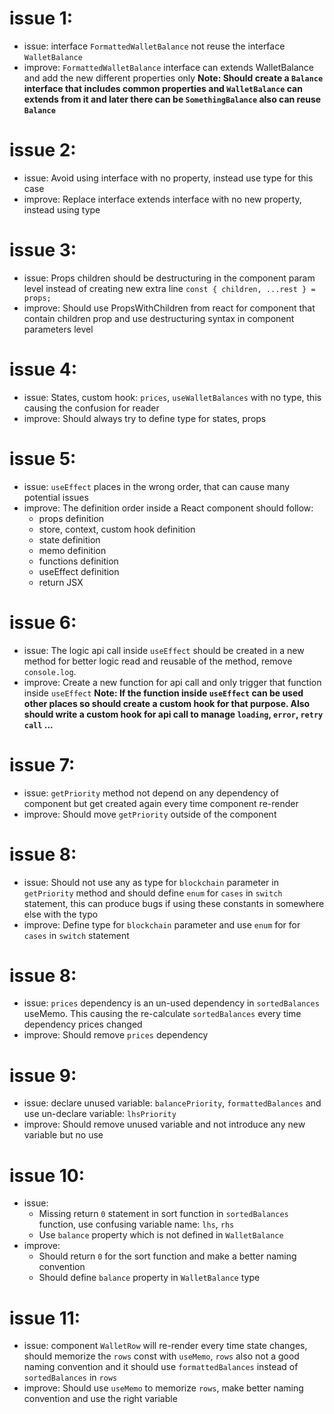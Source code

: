 # issue 1:

- issue: interface `FormattedWalletBalance` not reuse the interface `WalletBalance`
- improve: `FormattedWalletBalance` interface can extends WalletBalance and add the new different properties only
  **Note: Should create a `Balance` interface that includes common properties and `WalletBalance` can extends from it and later there can be `SomethingBalance` also can reuse `Balance`**

# issue 2:

- issue: Avoid using interface with no property, instead use type for this case
- improve: Replace interface extends interface with no new property, instead using type

# issue 3:

- issue: Props children should be destructuring in the component param level instead of creating new extra line `const { children, ...rest } = props;`
- improve: Should use PropsWithChildren from react for component that contain children prop and use destructuring syntax in component parameters level

# issue 4:

- issue: States, custom hook: `prices`, `useWalletBalances` with no type, this causing the confusion for reader
- improve: Should always try to define type for states, props

# issue 5:

- issue: `useEffect` places in the wrong order, that can cause many potential issues
- improve: The definition order inside a React component should follow:
  - props definition
  - store, context, custom hook definition
  - state definition
  - memo definition
  - functions definition
  - useEffect definition
  - return JSX

# issue 6:

- issue: The logic api call inside `useEffect` should be created in a new method for better logic read and reusable of the method, remove `console.log`.
- improve: Create a new function for api call and only trigger that function inside `useEffect`
  **Note: If the function inside `useEffect` can be used other places so should create a custom hook for that purpose. Also should write a custom hook for api call to manage `loading`, `error`, `retry call` ...**

# issue 7:

- issue: `getPriority` method not depend on any dependency of component but get created again every time component re-render
- improve: Should move `getPriority` outside of the component

# issue 8:

- issue: Should not use any as type for `blockchain` parameter in `getPriority` method and should define `enum` for `cases` in `switch` statement, this can produce bugs if using these constants in somewhere else with the typo
- improve: Define type for `blockchain` parameter and use `enum` for for `cases` in `switch` statement

# issue 8:

- issue: `prices` dependency is an un-used dependency in `sortedBalances` useMemo. This causing the re-calculate `sortedBalances` every time dependency prices changed
- improve: Should remove `prices` dependency

# issue 9:

- issue: declare unused variable: `balancePriority`, `formattedBalances` and use un-declare variable: `lhsPriority`
- improve: Should remove unused variable and not introduce any new variable but no use

# issue 10:

- issue:
  - Missing return `0` statement in sort function in `sortedBalances` function, use confusing variable name: `lhs`, `rhs`
  - Use `balance` property which is not defined in `WalletBalance`
- improve:
  - Should return `0` for the sort function and make a better naming convention
  - Should define `balance` property in `WalletBalance` type

# issue 11:

- issue: component `WalletRow` will re-render every time state changes, should memorize the `rows` const with `useMemo`, `rows` also not a good naming convention and it should use `formattedBalances` instead of `sortedBalances` in `rows`
- improve: Should use `useMemo` to memorize `rows`, make better naming convention and use the right variable
